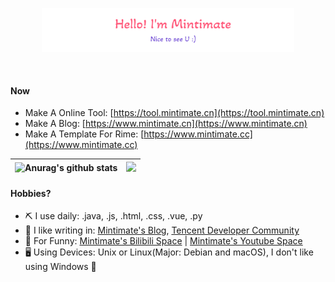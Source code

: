<p style="text-align: center;"><a href="https://www.mintimate.cn/about"><img width="80%" alt="Hello, I'm Mintimate. Nice to see you!" src="./assets/gh-readme-header.png" /></a></p>

<br />

#### Now
- Make A Online Tool: [https://tool.mintimate.cn](https://tool.mintimate.cn)
- Make A Blog: [https://www.mintimate.cn](https://www.mintimate.cn)
- Make A Template For Rime: [https://www.mintimate.cc](https://www.mintimate.cc)

| <img style="align: center" src="https://github-readme-stats.vercel.app/api?username=Mintimate&theme=synthwave&show_icons=true&rank_icon=github&include_all_commits=true&hide_border=true" alt="Anurag's github stats" /> | <img style="align: center" src="https://github-readme-stats.vercel.app/api/top-langs/?username=Mintimate&layout=donut&theme=synthwave&hide_border=true" /> |
| ------------- | ------------- |

#### Hobbies?
- ⛏ I use daily: .java, .js, .html, .css, .vue, .py
- 📝 I like writing in: [Mintimate's Blog](https://www.mintimate.cn), [Tencent Developer Community](https://cloud.tencent.com/developer/user/7704194)
- 🎥 For Funny: [Mintimate's Bilibili Space](https://space.bilibili.com/355567627) | [Mintimate's Youtube Space](https://www.youtube.com/channel/UCI7LLdUGNzkcKOE7grAqCoA)
- 🖥 Using Devices: Unix or Linux(Major: Debian and macOS), I don't like using Windows 👾 

<!--
**Mintimate/Mintimate** is a ✨ _special_ ✨ repository because its `README.md` (this file) appears on your GitHub profile.

Here are some ideas to get you started:

- 🔭 I’m currently working on ...
- 🌱 I’m currently learning ...
- 👯 I’m looking to collaborate on ...
- 🤔 I’m looking for help with ...
- 💬 Ask me about ...
- 📫 How to reach me: ...
- 😄 Pronouns: ...
- ⚡ Fun fact: ...
-->
